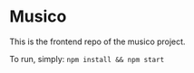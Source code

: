 # Musico
This is the frontend repo of the musico project.

To run, simply: `npm install && npm start`
